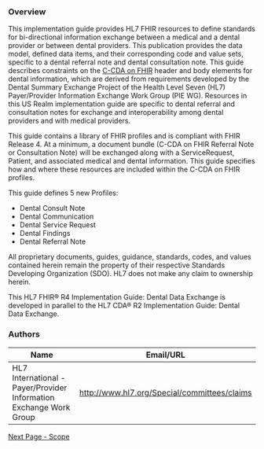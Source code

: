 ### Overview

This implementation guide provides HL7 FHIR resources to define standards for bi-directional information exchange between a medical and a dental provider or between dental providers. This publication provides the data model, defined data items, and their corresponding code and value sets, specific to a dental referral note and dental consultation note. This guide describes constraints on the [C-CDA on FHIR](http://www.hl7.org/fhir/us/ccda/) header and body elements for dental information, which are derived from requirements developed by the Dental Summary Exchange Project of the Health Level Seven (HL7) Payer/Provider Information Exchange Work Group (PIE WG). Resources in this US Realm implementation guide are specific to dental referral and consultation notes for exchange and interoperability among dental providers and with medical providers.

This guide contains a library of FHIR profiles and is compliant with FHIR Release 4. At a minimum, a document bundle (C-CDA on FHIR Referral Note or Consultation Note) will be exchanged along with a ServiceRequest, Patient, and associated medical and dental information. This guide specifies how and where these resources are included within the C-CDA on FHIR profiles. 

This guide defines 5 new Profiles:
* Dental Consult Note
* Dental Communication
* Dental Service Request
* Dental Findings
* Dental Referral Note

All proprietary documents, guides, guidance, standards, codes, and values contained herein remain the property of their respective Standards Developing Organization (SDO). HL7 does not make any claim to ownership herein.

This HL7 FHIR® R4 Implementation Guide: Dental Data Exchange is developed in parallel to the HL7 CDA® R2 Implementation Guide: Dental Data Exchange.



### Authors

<table>
<thead>
<tr>
<th>Name</th>
<th>Email/URL</th>
</tr>
</thead>
<tbody>
<tr>
<td>HL7 International - Payer/Provider Information Exchange Work Group</td>
<td><a href="http://www.hl7.org/Special/committees/claims" target="_new">http://www.hl7.org/Special/committees/claims</a></td>
</tr>
</tbody>
</table>




[Next Page - Scope](scope.html)